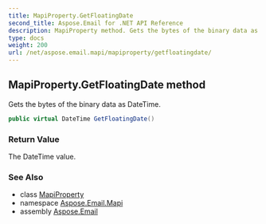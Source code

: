 ```yaml
---
title: MapiProperty.GetFloatingDate
second_title: Aspose.Email for .NET API Reference
description: MapiProperty method. Gets the bytes of the binary data as DateTime
type: docs
weight: 200
url: /net/aspose.email.mapi/mapiproperty/getfloatingdate/
---
```

## MapiProperty.GetFloatingDate method

Gets the bytes of the binary data as DateTime.

```csharp
public virtual DateTime GetFloatingDate()
```

### Return Value

The DateTime value.

### See Also

* class [MapiProperty](../)
* namespace [Aspose.Email.Mapi](../../mapiproperty/)
* assembly [Aspose.Email](../../../)


